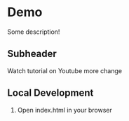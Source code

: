 # Demo 

Some description!

## Subheader 

Watch tutorial on Youtube
more change 

## Local Development 

1. Open index.html in your browser

